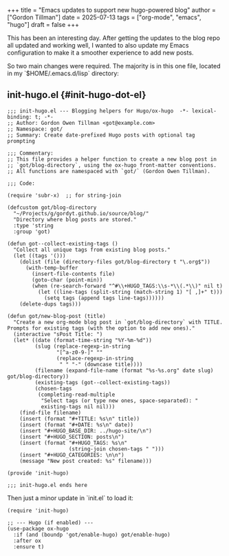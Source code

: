 +++
title = "Emacs updates to support new hugo-powered blog"
author = ["Gordon Tillman"]
date = 2025-07-13
tags = ["org-mode", "emacs", "hugo"]
draft = false
+++

This has been an interesting day.  After getting the updates to the
blog repo all updated and working well, I wanted to also update my
Emacs configuration to make it a smoother experience to add new posts.

So two main changes were required. The majority is in this one file,
located in my \`$HOME/.emacs.d/lisp\` directory:


## init-hugo.el {#init-hugo-dot-el}

```elisp
;;; init-hugo.el --- Blogging helpers for Hugo/ox-hugo  -*- lexical-binding: t; -*-
;; Author: Gordon Owen Tillman <got@example.com>
;; Namespace: got/
;; Summary: Create date-prefixed Hugo posts with optional tag prompting

;;; Commentary:
;; This file provides a helper function to create a new blog post in
;; `got/blog-directory`, using the ox-hugo front-matter conventions.
;; All functions are namespaced with `got/` (Gordon Owen Tillman).

;;; Code:

(require 'subr-x)  ;; for string-join

(defcustom got/blog-directory
  "~/Projects/g/gordyt.github.io/source/blog/"
  "Directory where blog posts are stored."
  :type 'string
  :group 'got)

(defun got--collect-existing-tags ()
  "Collect all unique tags from existing blog posts."
  (let ((tags '()))
    (dolist (file (directory-files got/blog-directory t "\.org$"))
      (with-temp-buffer
        (insert-file-contents file)
        (goto-char (point-min))
        (when (re-search-forward "^#\\+HUGO_TAGS:\\s-*\\(.*\\)" nil t)
          (let ((line-tags (split-string (match-string 1) "[ ,]+" t)))
            (setq tags (append tags line-tags))))))
    (delete-dups tags)))

(defun got/new-blog-post (title)
  "Create a new org-mode blog post in `got/blog-directory` with TITLE.
Prompts for existing tags (with the option to add new ones)."
  (interactive "sPost Title: ")
  (let* ((date (format-time-string "%Y-%m-%d"))
         (slug (replace-regexp-in-string
                "[^a-z0-9-]" ""
                (replace-regexp-in-string
                 " " "-" (downcase title))))
         (filename (expand-file-name (format "%s-%s.org" date slug) got/blog-directory))
         (existing-tags (got--collect-existing-tags))
         (chosen-tags
          (completing-read-multiple
           "Select tags (or type new ones, space-separated): "
           existing-tags nil nil)))
    (find-file filename)
    (insert (format "#+TITLE: %s\n" title))
    (insert (format "#+DATE: %s\n" date))
    (insert "#+HUGO_BASE_DIR: ../hugo-site/\n")
    (insert "#+HUGO_SECTION: posts\n")
    (insert (format "#+HUGO_TAGS: %s\n"
                    (string-join chosen-tags " ")))
    (insert "#+HUGO_CATEGORIES: \n\n")
    (message "New post created: %s" filename)))

(provide 'init-hugo)

;;; init-hugo.el ends here

```

Then just a minor update in \`init.el\` to load it:

```elisp
(require 'init-hugo)

;; --- Hugo (if enabled) ---
(use-package ox-hugo
  :if (and (boundp 'got/enable-hugo) got/enable-hugo)
  :after ox
  :ensure t)
```
